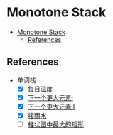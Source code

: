 # Monotone Stack

- [Monotone Stack](#monotone-stack)
  - [References](#references)

## References

- 单调栈
  - [x] [每日温度](https://programmercarl.com/0739.%E6%AF%8F%E6%97%A5%E6%B8%A9%E5%BA%A6.html)
  - [x] [下一个更大元素I](https://programmercarl.com/0496.%E4%B8%8B%E4%B8%80%E4%B8%AA%E6%9B%B4%E5%A4%A7%E5%85%83%E7%B4%A0I.html)
  - [x] [下一个更大元素II](https://programmercarl.com/0503.%E4%B8%8B%E4%B8%80%E4%B8%AA%E6%9B%B4%E5%A4%A7%E5%85%83%E7%B4%A0II.html)
  - [x] [接雨水](https://programmercarl.com/0042.%E6%8E%A5%E9%9B%A8%E6%B0%B4.html)
  - [ ] [柱状图中最大的矩形](https://programmercarl.com/0084.%E6%9F%B1%E7%8A%B6%E5%9B%BE%E4%B8%AD%E6%9C%80%E5%A4%A7%E7%9A%84%E7%9F%A9%E5%BD%A2.html)
